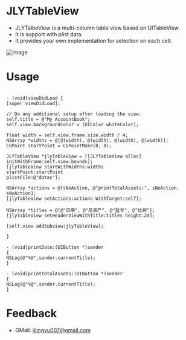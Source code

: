 JLYTableView
============

* JLYTalbeView is a multi-column table view based on UITableView.
* It is support with plist data.
* It provides your own implementation for selection on each cell.

![image](http://pan.baidu.com/s/179CK2)

# Usage 
```objc

- (void)viewDidLoad {
[super viewDidLoad];

// Do any additional setup after loading the view.
self.title = @"My AccountBook";
self.view.backgroundColor = [UIColor whiteColor];

float width = self.view.frame.size.width / 4;
NSArray *widths = @[@(width), @(width), @(width), @(width)];
CGPoint startPoint = CGPointMake(0, 0);

JLYTableView *jlyTableView = [[JLYTableView alloc] initWithFrame:self.view.bounds];
[jlyTableView startWithWidths:widths
startPoint:startPoint
plistFile:@"datas"];

NSArray *actions = @[sNoAction, @"printTotalAssets:", sNoAction, sNoAction];
[jlyTableView setActions:actions WithTarget:self];

NSArray *titles = @[@"日期", @"总资产", @"盈亏", @"比例"];
[jlyTableView setHeaderViewWithTitle:titles height:24];

[self.view addSubview:jlyTableView];

}

- (void)printDate:(UIButton *)sender
{
NSLog(@"%@",sender.currentTitle);
}

- (void)printTotalAssets:(UIButton *)sender
{
NSLog(@"%@",sender.currentTitle);
}
```




# Feedback

* GMail: jilingyu007@gmail.com


